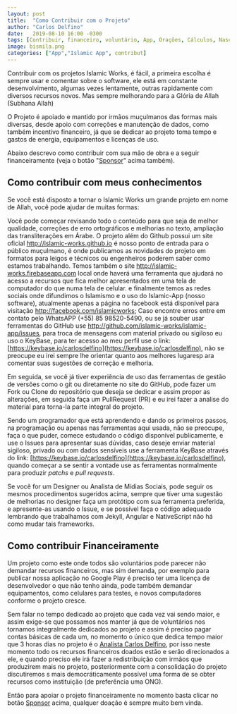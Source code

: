 ```yaml
---
layout: post
title:  "Como Contribuir com o Projeto"
author: "Carlos Delfino"
date:   2019-08-10 16:00 -0300
tags: [Contribuir, financeiro, voluntário, App, Orações, Cálculos, Nascer do Sol, Pôr do Sol, Horário, Fajr, Sunrise, Dhuhr, Asr, Sunset, Maghrib, Isha, Midnight, Firebase ]
image: bismila.png
categories: ["App","Islamic App", contribut]
---
```


Contribuir com os projetos Islamic Works, é fácil, a primeira escolha é sempre usar e comentar sobre o software, ele está em constante desenvolvimento, algumas vezes lentamente, outras rapidamente com diversos recursos novos. Mas sempre melhorando para a Glória de Allah (Subhana Allah)

O Projeto é apoiado e mantido por irmãos muçulmanos das formas mais diversas, desde apoio com correções e manutenção de dados, como também incentivo financeiro, já que se dedicar ao projeto toma tempo e gastos de energia, equipamentos e licenças de uso.

Abaixo descrevo como contribuir com sua mão de obra e a seguir financeiramente (veja o botão "[Sponsor](https://patreon.com/carlosdelfino)" acima também).

## Como contribuir com meus conhecimentos

Se você está disposto a tornar o Islamic Works um grande projeto em nome de Allah, você pode ajudar de muitas formas:

Você pode começar revisando todo o conteúdo para que seja de melhor qualidade, correções de erro ortográficos e melhorias no texto, ampliação das transliterações em Árabe. O projeto além do Github possui um site oficial http://islamic-works.github.io é nosso ponto de entrada para o público muçulmano, é onde publicamos as novidades do projeto em formatos para leigos e técnicos ou engenheiros poderem saber como estamos trabalhando. Temos também o site http://islamic-works.firebaseapp.com local onde haverá uma ferramenta que ajudará no acesso a recursos que fica melhor apresentados em uma tela de computador do que numa tela de celular. e finalmente temos as redes sociais onde difundimos o Islamismo e o uso do Islamic-App (nosso software), atualmente apenas a página no facebook está disponível para visitação http://facebook.com/islamicworks; Caso encontre erros entre em contato pelo WhatsAPP (+55) 85 98520-5490, ou se já souber usar ferramentas do GitHub use http://github.com/islamic-works/islamic-app/issues, para troca de mensagens com material privado ou sigiloso eu uso o KeyBase, para ter acesso ao meu perfil use o link: [https://keybase.io/carlosdelfino](https://keybase.io/carlosdelfino), não se preocupe eu irei sempre lhe orientar quanto aos melhores lugaresp ara comentar suas sugestões de correção e melhoria.

Em seguida, se você já tiver experiência de uso das ferramentas de gestão de versões como o git ou diretamente no site do GitHub, pode fazer um Fork ou Clone do repositório que deseja se dedicar e assim propor as alterações, em seguida faça um PullRequest (PR) e eu irei fazer a analise do material para torna-la parte integral do projeto.

Sendo um programador que está aprendendo e dando os primeiros passos, na programação ou apenas nas ferramentas aqui usada, não se preocupe, faça o que puder, comece estudando o código disponível publicamente, e use o Issues para apresentar suas dúvidas, caso deseje enviar material sigiloso, privado ou com dados sensíveis use a ferramenta KeyBase através do link: [https://keybase.io/carlosdelfino](https://keybase.io/carlosdelfino), quando começar a se sentir a vontade use as ferramentas normalmente para produzir _patchs_ e *pull requests*.

Se você for um Designer ou Analista de Mídias Sociais, pode seguir os mesmos procedimentos sugeridos acima, sempre que tiver uma sugestão de melhorias no designer faça um protótipo com sua ferramenta preferida, e apresente-as usando o Issue, e se possível faça o código adequado lembrando que trabalhamos com Jekyll, Angular e NativeScript não há como mudar tais frameworks.

## Como contribuir Financeiramente

Um projeto como este onde todos são voluntários pode parecer não demandar recursos financeiros, mas sim demanda, por exemplo para publicar nossa aplicação no Google Play é preciso ter uma licença de desenvolvedor o que não tenho ainda, pode também demandar equipamentos, como celulares para testes, e novos computadores conforme o projeto cresce.

Sem falar no tempo dedicado ao projeto que cada vez vai sendo maior, e assim exige-se que possamos nos manter já que de voluntários nos tornamos integralmente dedicados ao projeto e assim é preciso pagar contas básicas de cada um, no momento o único que dedica tempo maior que 3 horas dias no projeto é o [Analista Carlos Delfino](http://carlosdelfino.github.io), por isso neste momento todo os recursos financeiros doados estão e serão direcionados a ele, e quando preciso ele irá fazer a redistribuição com irmãos que produzirem mais no projeto, posteriormente com a consolidação do projeto discutiremos s mais democráticamente possível uma forma de se obter recursos como instituição (de preferência uma ONG).

Então para apoiar o projeto financeiramente no momento basta clicar no botão [Sponsor](https://patreon.com/carlosdelfino) acima, qualquer doação é sempre muito bem vinda.

